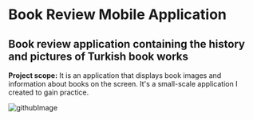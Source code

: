 # Book Review Mobile Application 
## Book review application containing the history and pictures of Turkish book works
**Project scope:**  It is an application that displays book images and information about books on the screen. It's a small-scale application I created to gain practice.

![githubImage](https://github.com/muhammedgmbsg/Book_Review_App/assets/95706061/927d3c28-b3b6-483b-8506-7e6f521c628f)
